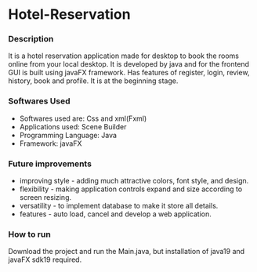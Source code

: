# Hotel-Reservation

### Description
  It is a hotel reservation application made for desktop to book the rooms online from your local desktop. It is developed by java and for the frontend GUI is built using javaFX framework. Has features of register, login, review, history, book and profile. It is at the beginning stage.


### Softwares Used
* Softwares used are: Css and xml(Fxml)
* Applications used: Scene Builder
* Programming Language: Java
* Framework: javaFX


### Future improvements
* improving style - adding much attractive colors, font style, and design.
* flexibility - making application controls expand and size according to screen resizing. 
* versatility - to implement database to make it store all details. 
* features - auto load, cancel and develop a web application.

### How to run
Download the project and run the Main.java, but installation of java19 and javaFX sdk19 required. 
